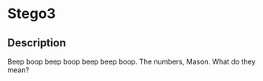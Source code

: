# Stego3

## Description

Beep boop beep boop beep beep boop. The numbers, Mason. What do they mean?
